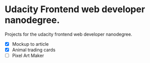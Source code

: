 # Udacity Frontend web developer nanodegree.

Projects for the udacity frontend web developer nanodegree.

- [x] Mockup to article
- [x] Animal trading cards
- [ ] Pixel Art Maker
